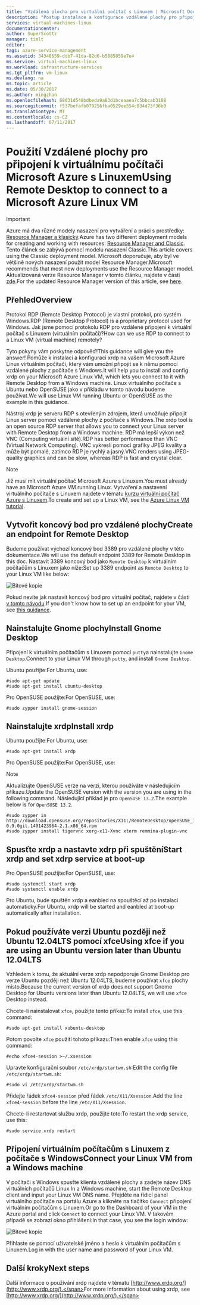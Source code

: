 ```yaml
---
title: "Vzdálená plocha pro virtuální počítač s Linuxem | Microsoft Docs"
description: "Postup instalace a konfigurace vzdálené plochy pro připojení k virtuálnímu počítači Microsoft Azure Linux pro model nasazení Classic"
services: virtual-machines-linux
documentationcenter: 
author: SuperScottz
manager: timlt
editor: 
tags: azure-service-management
ms.assetid: 34348659-ddb7-41da-82d6-b5885859e7e4
ms.service: virtual-machines-linux
ms.workload: infrastructure-services
ms.tgt_pltfrm: vm-linux
ms.devlang: na
ms.topic: article
ms.date: 05/30/2017
ms.author: mingzhan
ms.openlocfilehash: 68031d548bdbeda9a83d1bceaaea7c5bbcab3188
ms.sourcegitcommit: f537befafb079256fba0529ee554c034d73f36b0
ms.translationtype: MT
ms.contentlocale: cs-CZ
ms.lasthandoff: 07/11/2017
---
```

# <a name="using-remote-desktop-to-connect-to-a-microsoft-azure-linux-vm"></a><span data-ttu-id="74ad4-103">Použití Vzdálené plochy pro připojení k virtuálnímu počítači Microsoft Azure s Linuxem</span><span class="sxs-lookup"><span data-stu-id="74ad4-103">Using Remote Desktop to connect to a Microsoft Azure Linux VM</span></span>
> [!IMPORTANT] 
> <span data-ttu-id="74ad4-104">Azure má dva různé modely nasazení pro vytváření a práci s prostředky: [Resource Manager a klasický](../../../resource-manager-deployment-model.md).</span><span class="sxs-lookup"><span data-stu-id="74ad4-104">Azure has two different deployment models for creating and working with resources: [Resource Manager and Classic](../../../resource-manager-deployment-model.md).</span></span> <span data-ttu-id="74ad4-105">Tento článek se zabývá pomocí modelu nasazení Classic.</span><span class="sxs-lookup"><span data-stu-id="74ad4-105">This article covers using the Classic deployment model.</span></span> <span data-ttu-id="74ad4-106">Microsoft doporučuje, aby byl ve většině nových nasazení použit model Resource Manager.</span><span class="sxs-lookup"><span data-stu-id="74ad4-106">Microsoft recommends that most new deployments use the Resource Manager model.</span></span> <span data-ttu-id="74ad4-107">Aktualizovaná verze Resource Manager v tomto článku, najdete v části [zde](../use-remote-desktop.md).</span><span class="sxs-lookup"><span data-stu-id="74ad4-107">For the updated Resource Manager version of this article, see [here](../use-remote-desktop.md).</span></span>

## <a name="overview"></a><span data-ttu-id="74ad4-108">Přehled</span><span class="sxs-lookup"><span data-stu-id="74ad4-108">Overview</span></span>
<span data-ttu-id="74ad4-109">Protokol RDP (Remote Desktop Protocol) je vlastní protokol, pro systém Windows.</span><span class="sxs-lookup"><span data-stu-id="74ad4-109">RDP (Remote Desktop Protocol) is a proprietary protocol used for Windows.</span></span> <span data-ttu-id="74ad4-110">Jak jsme pomocí protokolu RDP pro vzdálené připojení k virtuální počítač s Linuxem (virtuálním počítači)?</span><span class="sxs-lookup"><span data-stu-id="74ad4-110">How can we use RDP to connect to a Linux VM (virtual machine) remotely?</span></span>

<span data-ttu-id="74ad4-111">Tyto pokyny vám poskytne odpověď!</span><span class="sxs-lookup"><span data-stu-id="74ad4-111">This guidance will give you the answer!</span></span> <span data-ttu-id="74ad4-112">Pomůže k instalaci a konfiguraci xrdp na vašem Microsoft Azure Linux virtuálním počítači, který vám umožní připojit se k němu pomocí vzdálené plochy z počítače s Windows.</span><span class="sxs-lookup"><span data-stu-id="74ad4-112">It will help you to install and config xrdp on your Microsoft Azure Linux VM, which lets you connect to it with Remote Desktop from a Windows machine.</span></span> <span data-ttu-id="74ad4-113">Linux virtuálního počítače s Ubuntu nebo OpenSUSE jako v příkladu v tomto návodu budeme používat.</span><span class="sxs-lookup"><span data-stu-id="74ad4-113">We will use Linux VM running Ubuntu or OpenSUSE as the example in this guidance.</span></span>

<span data-ttu-id="74ad4-114">Nástroj xrdp je serveru RDP s otevřeným zdrojem, která umožňuje připojit Linux server pomocí vzdálené plochy z počítače s Windows.</span><span class="sxs-lookup"><span data-stu-id="74ad4-114">The xrdp tool is an open source RDP server that allows you to connect your Linux server with Remote Desktop from a Windows machine.</span></span> <span data-ttu-id="74ad4-115">RDP má lepší výkon než VNC (Computing virtuální sítě).</span><span class="sxs-lookup"><span data-stu-id="74ad4-115">RDP has better performance than VNC (Virtual Network Computing).</span></span> <span data-ttu-id="74ad4-116">VNC vykreslí pomocí grafiky JPEG kvality a může být pomalé, zatímco RDP je rychlý a jasný.</span><span class="sxs-lookup"><span data-stu-id="74ad4-116">VNC renders using JPEG-quality graphics and can be slow, whereas RDP is fast and crystal clear.</span></span>

> [!NOTE]
> <span data-ttu-id="74ad4-117">Již musí mít virtuální počítač Microsoft Azure s Linuxem.</span><span class="sxs-lookup"><span data-stu-id="74ad4-117">You must already have an Microsoft Azure VM running Linux.</span></span> <span data-ttu-id="74ad4-118">Vytvoření a nastavení virtuálního počítače s Linuxem najdete v tématu [kurzu virtuální počítač Azure s Linuxem](createportal.md).</span><span class="sxs-lookup"><span data-stu-id="74ad4-118">To create and set up a Linux VM, see the [Azure Linux VM tutorial](createportal.md).</span></span>
> 
> 

## <a name="create-an-endpoint-for-remote-desktop"></a><span data-ttu-id="74ad4-119">Vytvořit koncový bod pro vzdálené plochy</span><span class="sxs-lookup"><span data-stu-id="74ad4-119">Create an endpoint for Remote Desktop</span></span>
<span data-ttu-id="74ad4-120">Budeme používat výchozí koncový bod 3389 pro vzdálené plochy v této dokumentace.</span><span class="sxs-lookup"><span data-stu-id="74ad4-120">We will use the default endpoint 3389 for Remote Desktop in this doc.</span></span> <span data-ttu-id="74ad4-121">Nastavit 3389 koncový bod jako `Remote Desktop` k virtuálním počítačům s Linuxem jako níže:</span><span class="sxs-lookup"><span data-stu-id="74ad4-121">Set up 3389 endpoint as `Remote Desktop` to your Linux VM like below:</span></span>

![Bitové kopie](./media/remote-desktop/endpoint-for-linux-server.png)

<span data-ttu-id="74ad4-123">Pokud nevíte jak nastavit koncový bod pro virtuální počítač, najdete v části [v tomto návodu](setup-endpoints.md).</span><span class="sxs-lookup"><span data-stu-id="74ad4-123">If you don't know how to set up an endpoint for your VM, see [this guidance](setup-endpoints.md).</span></span>

## <a name="install-gnome-desktop"></a><span data-ttu-id="74ad4-124">Nainstalujte Gnome plochy</span><span class="sxs-lookup"><span data-stu-id="74ad4-124">Install Gnome Desktop</span></span>
<span data-ttu-id="74ad4-125">Připojení k virtuálním počítačům s Linuxem pomocí `putty`a nainstalujte `Gnome Desktop`.</span><span class="sxs-lookup"><span data-stu-id="74ad4-125">Connect to your Linux VM through `putty`, and install `Gnome Desktop`.</span></span>

<span data-ttu-id="74ad4-126">Ubuntu použijte:</span><span class="sxs-lookup"><span data-stu-id="74ad4-126">For Ubuntu, use:</span></span>

    #sudo apt-get update
    #sudo apt-get install ubuntu-desktop


<span data-ttu-id="74ad4-127">Pro OpenSUSE použijte:</span><span class="sxs-lookup"><span data-stu-id="74ad4-127">For OpenSUSE, use:</span></span>

    #sudo zypper install gnome-session

## <a name="install-xrdp"></a><span data-ttu-id="74ad4-128">Nainstalujte xrdp</span><span class="sxs-lookup"><span data-stu-id="74ad4-128">Install xrdp</span></span>
<span data-ttu-id="74ad4-129">Ubuntu použijte:</span><span class="sxs-lookup"><span data-stu-id="74ad4-129">For Ubuntu, use:</span></span>

    #sudo apt-get install xrdp

<span data-ttu-id="74ad4-130">Pro OpenSUSE použijte:</span><span class="sxs-lookup"><span data-stu-id="74ad4-130">For OpenSUSE, use:</span></span>

> [!NOTE]
> <span data-ttu-id="74ad4-131">Aktualizujte OpenSUSE verze na verzi, kterou používáte v následujícím příkazu.</span><span class="sxs-lookup"><span data-stu-id="74ad4-131">Update the OpenSUSE version with the version you are using in the following command.</span></span> <span data-ttu-id="74ad4-132">Následující příklad je pro `OpenSUSE 13.2`.</span><span class="sxs-lookup"><span data-stu-id="74ad4-132">The example below is for `OpenSUSE 13.2`.</span></span>
> 
> 

    #sudo zypper in http://download.opensuse.org/repositories/X11:/RemoteDesktop/openSUSE_13.2/x86_64/xrdp-0.9.0git.1401423964-2.1.x86_64.rpm
    #sudo zypper install tigervnc xorg-x11-Xvnc xterm remmina-plugin-vnc


## <a name="start-xrdp-and-set-xdrp-service-at-boot-up"></a><span data-ttu-id="74ad4-133">Spusťte xrdp a nastavte xdrp při spuštění</span><span class="sxs-lookup"><span data-stu-id="74ad4-133">Start xrdp and set xdrp service at boot-up</span></span>
<span data-ttu-id="74ad4-134">Pro OpenSUSE použijte:</span><span class="sxs-lookup"><span data-stu-id="74ad4-134">For OpenSUSE, use:</span></span>

    #sudo systemctl start xrdp
    #sudo systemctl enable xrdp

<span data-ttu-id="74ad4-135">Pro Ubuntu, bude spuštěn xrdp a eanbled na spouštěcí až po instalaci automaticky.</span><span class="sxs-lookup"><span data-stu-id="74ad4-135">For Ubuntu, xrdp will be started and eanbled at boot-up automatically after installation.</span></span>

## <a name="using-xfce-if-you-are-using-an-ubuntu-version-later-than-ubuntu-1204lts"></a><span data-ttu-id="74ad4-136">Pokud používáte verzi Ubuntu později než Ubuntu 12.04LTS pomocí xfce</span><span class="sxs-lookup"><span data-stu-id="74ad4-136">Using xfce if you are using an Ubuntu version later than Ubuntu 12.04LTS</span></span>
<span data-ttu-id="74ad4-137">Vzhledem k tomu, že aktuální verze xrdp nepodporuje Gnome Desktop pro verze Ubuntu později než Ubuntu 12.04LTS, budeme používat `xfce` plochy místo.</span><span class="sxs-lookup"><span data-stu-id="74ad4-137">Because the current version of xrdp does not support Gnome Desktop for  Ubuntu versions later than Ubuntu 12.04LTS, we will use `xfce` Desktop instead.</span></span>

<span data-ttu-id="74ad4-138">Chcete-li nainstalovat `xfce`, použijte tento příkaz:</span><span class="sxs-lookup"><span data-stu-id="74ad4-138">To install `xfce`, use this command:</span></span>

    #sudo apt-get install xubuntu-desktop

<span data-ttu-id="74ad4-139">Potom povolte `xfce` použití tohoto příkazu:</span><span class="sxs-lookup"><span data-stu-id="74ad4-139">Then enable `xfce` using this command:</span></span>

    #echo xfce4-session >~/.xsession

<span data-ttu-id="74ad4-140">Upravte konfigurační soubor `/etc/xrdp/startwm.sh`:</span><span class="sxs-lookup"><span data-stu-id="74ad4-140">Edit the config file `/etc/xrdp/startwm.sh`:</span></span>

    #sudo vi /etc/xrdp/startwm.sh   

<span data-ttu-id="74ad4-141">Přidejte řádek `xfce4-session` před řádek `/etc/X11/Xsession`.</span><span class="sxs-lookup"><span data-stu-id="74ad4-141">Add the line `xfce4-session` before the line `/etc/X11/Xsession`.</span></span>

<span data-ttu-id="74ad4-142">Chcete-li restartovat službu xrdp, použijte toto:</span><span class="sxs-lookup"><span data-stu-id="74ad4-142">To restart the xrdp service, use this:</span></span>

    #sudo service xrdp restart


## <a name="connect-your-linux-vm-from-a-windows-machine"></a><span data-ttu-id="74ad4-143">Připojení virtuálním počítačům s Linuxem z počítače s Windows</span><span class="sxs-lookup"><span data-stu-id="74ad4-143">Connect your Linux VM from a Windows machine</span></span>
<span data-ttu-id="74ad4-144">V počítači s Windows spusťte klienta vzdálené plochy a zadejte název DNS virtuálních počítačů Linux.</span><span class="sxs-lookup"><span data-stu-id="74ad4-144">In a Windows machine, start the Remote Desktop client and input your Linux VM DNS name.</span></span> <span data-ttu-id="74ad4-145">Přejděte na řídicí panel virtuálního počítače na portálu Azure a klikněte na tlačítko `Connect` připojení virtuálním počítačům s Linuxem.</span><span class="sxs-lookup"><span data-stu-id="74ad4-145">Or go to the Dashboard of your VM in the Azure portal and click `Connect` to connect your Linux VM.</span></span> <span data-ttu-id="74ad4-146">V takovém případě se zobrazí okno přihlášení:</span><span class="sxs-lookup"><span data-stu-id="74ad4-146">In that case, you see the login window:</span></span>

![Bitové kopie](./media/remote-desktop/no2.png)

<span data-ttu-id="74ad4-148">Přihlaste se pomocí uživatelské jméno a heslo k virtuálním počítačům s Linuxem.</span><span class="sxs-lookup"><span data-stu-id="74ad4-148">Log in with the user name and password of your Linux VM.</span></span>

## <a name="next-steps"></a><span data-ttu-id="74ad4-149">Další kroky</span><span class="sxs-lookup"><span data-stu-id="74ad4-149">Next steps</span></span>
<span data-ttu-id="74ad4-150">Další informace o používání xrdp najdete v tématu [http://www.xrdp.org/](http://www.xrdp.org/).</span><span class="sxs-lookup"><span data-stu-id="74ad4-150">For more information about using xrdp, see [http://www.xrdp.org/](http://www.xrdp.org/).</span></span>
